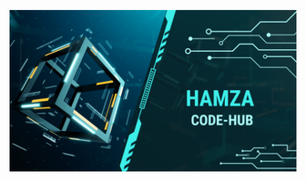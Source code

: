 ![logo](https://github.com/Hamza-code-hub/Maher-Programmer/blob/main/Light%20Blue%20Futuristic%20Technology%20Project%20Proposal%20Presentation.png)
